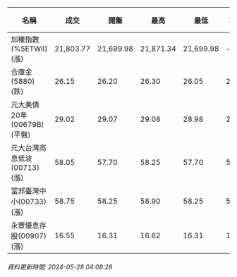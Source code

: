 | 名稱 | 成交 | 開盤 | 最高 | 最低 | 均價 | 成交金額(億) | 昨收 | 漲跌幅 | 漲跌 | 總量 | 昨量 | 振幅 |
| -------- | -------- | -------- | -------- |-------- | -------- | -------- |-------- |-------- |-------- | -------- | -------- |-------- |
|加權指數(%5ETWII) (漲)|21,803.77|21,699.98|21,871.34|21,699.98|-|4,889.98|21,565.34|1.11%|238.43|10,194,934|0|0.79%|
|合庫金(5880) (跌)|26.15|26.20|26.30|26.05|26.19|2.59|26.20|0.19%|0.05|9,892|11,768|0.95%|
|元大美債20年(00679B) (平盤)|29.02|29.07|29.08|28.98|29.01|10.66|29.02|0.00%|0.00|36,751|32,793|0.34%|
|元大台灣高息低波(00713) (漲)|58.05|57.70|58.25|57.70|58.08|3.77|57.55|0.87%|0.50|6,490|4,954|0.96%|
|富邦臺灣中小(00733) (漲)|58.75|58.25|58.90|58.25|58.71|1.22|58.05|1.21%|0.70|2,081|1,478|1.12%|
|永豐優息存股(00907) (漲)|16.55|16.31|16.62|16.31|16.48|0.383|16.30|1.53%|0.25|2,323|1,943|1.90%|
###### 資料更新時間: 2024-05-28 04:08:28